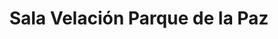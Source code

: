 ---
title: "Sala Velación Parque de la Paz"
url: /guayaquil/sala-velacion-parque-de-la-paz/
shop: Bestattungen
---